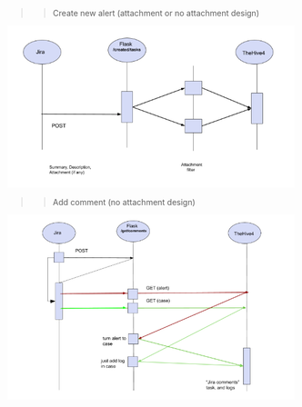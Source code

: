 
>> Create new alert (attachment or no attachment design)

![alt text](https://raw.githubusercontent.com/kroen3n/Jira-TheHive4-integration-/master/pics/code_flow1.png)



>> Add comment (no attachment design)

![alt text](https://raw.githubusercontent.com/kroen3n/Jira-TheHive4-integration-/master/pics/codeflow2.png)
